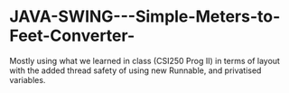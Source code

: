 # JAVA-SWING---Simple-Meters-to-Feet-Converter-
Mostly using what we learned in class (CSI250 Prog II) in terms of layout with the added thread safety of using new Runnable, and privatised variables.
